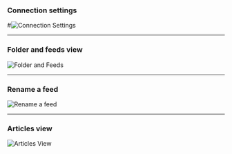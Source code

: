 ### Connection settings
#![Connection Settings](http://marko-krueger.de/aocnews/001_connection_settings.png)
***
### Folder and feeds view
![Folder and Feeds](http://marko-krueger.de/aocnews/002_folder_feeds_overview.png)
***
### Rename a feed
![Rename a feed](http://marko-krueger.de/aocnews/003_rename_feed.png)
***
### Articles view
![Articles View](http://marko-krueger.de/aocnews/004_article_view.png)